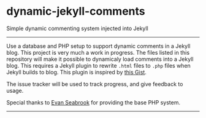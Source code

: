 dynamic-jekyll-comments
=======================

Simple dynamic commenting system injected into Jekyll

---

Use a database and PHP setup to support dynamic comments in a Jekyll blog.
This project is very much a work in progress. The files listed in this repository will make it possible
to dynamicaly load comments into a Jekyll blog. This requires a Jekyll plugin to rewrite `.html` files to
`.php` files when Jekyll builds to blog. This plugin is inspired by [this Gist](https://gist.github.com/inky/1067860).

The issue tracker will be used to track progress, and give feedback to usage.

Special thanks to [Evan Seabrook](https://github.com/evangsea) for providing the base PHP system.

----


